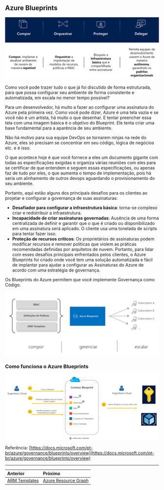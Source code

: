 ## Azure Blueprints

![azure-blueprints-1](../images/azure-blueprints-1.png)

Como você pode trazer tudo o que já foi discutido de forma estruturada, para que possa configurar seu ambiente de forma consistente e automatizada, em escala no menor tempo possível?

Para um desenvolvedor, há muito a fazer ao configurar uma assinatura do Azure pela primeira vez. Como você pode dizer, Azure é uma tela vazia e se você não é um artista, há muito o que desenhar. E tentar preencher essa tela com uma imagem básica é o objetivo do Blueprint. Ele tenta criar uma base fundamental para a aparência de seu ambiente.

Não há motivo para sua equipe DevOps se tornarem ninjas na rede do Azure, eles só precisam se concentrar em seu código, lógica de negócios etc. e é isso.

O que acontece hoje é que você fornece a eles um documento gigante com todas as especificações exigidas e organiza várias reuniões com eles para se certificar de que entendem e seguem essas especificações, ou apenas faz de tudo por eles, o que aumenta o tempo de implementação, pois há seria um alinhamento de outros devops aguardando o provisionamento do seu ambiente.

Portanto, aqui estão alguns dos principais desafios para os clientes ao projetar e configurar a governança de suas assinaturas:
* **Desafiador para configurar a infraestrutura básica**: torna-se complexo criar e redistribuir a infraestrutura.
* **Incapacidade de criar assinaturas governadas**: Ausência de uma forma centralizada de definir e garantir que o que é criado ou disponibilizado em uma assinatura será aplicado. O cliente usa uma tonelada de scripts para tentar fazer isso.
* **Proteção de recursos críticos**: Os proprietários de assinaturas podem modificar recursos e remover políticas que violem as práticas recomendadas definidas por arquitetos de nuvem.
Portanto, para lidar com esses desafios principais enfrentados pelos clientes, o Azure Blueprints foi criado onde você tem uma solução automatizada e fácil de implantar para ajudar a configurar as Assinaturas do Azure de acordo com uma estratégia de governança.

Os Blueprints do Azure permitem que você implemente Governança como Código.

![azure-blueprints-2](../images/azure-blueprints-2.png)

### Como funciona o Azure Blueprints

![azure-blueprints-3](../images/azure-blueprints-3.png)

Referência: [https://docs.microsoft.com/pt-br/azure/governance/blueprints/overview](https://docs.microsoft.com/pt-br/azure/governance/blueprints/overview)

---

Anterior| Próximo | 
:----- |:-----
[ARM Templates](/guide/arm.md)| [Azure Resource Graph](/guide/resource-graph.md)

